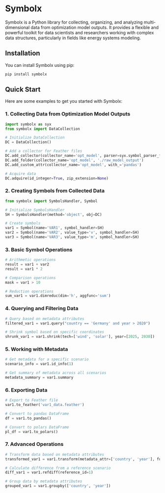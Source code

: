 # Symbolx

Symbolx is a Python library for collecting, organizing, and analyzing multi-dimensional data from optimization model outputs. It provides a flexible and powerful toolkit for data scientists and researchers working with complex data structures, particularly in fields like energy systems modeling.

## Installation

You can install Symbolx using pip:

```bash
pip install symbolx
```

## Quick Start

Here are some examples to get you started with Symbolx:

### 1. Collecting Data from Optimization Model Outputs

```python
import symbolx as syx
from symbolx import DataCollection

# Initialize DataCollection
DC = DataCollection()

# Add a collector for Feather files
DC.add_collector(collector_name='opt_model', parser=syx.symbol_parser_feather, loader=syx.load_feather)
DC.add_folder(collector_name='opt_model', './raw_model_output')
DC.add_custom_attr(collector_name='opt_model', with_='pandas')

# Acquire data
DC.adquire(id_integer=True, zip_extension=None)
```

### 2. Creating Symbols from Collected Data

```python
from symbolx import SymbolsHandler, Symbol

# Initialize SymbolsHandler
SH = SymbolsHandler(method='object', obj=DC)

# Create symbols
var1 = Symbol(name='VAR1', symbol_handler=SH)
var2 = Symbol(name='VAR2', value_type='v', symbol_handler=SH)
var3 = Symbol(name='VAR3', value_type='m', symbol_handler=SH)
```

### 3. Basic Symbol Operations

```python
# Arithmetic operations
result = var1 + var2
result = var1 * 2

# Comparison operations
mask = var1 > 10

# Reduction operations
sum_var1 = var1.dimreduc(dim='h', aggfunc='sum')
```

### 4. Querying and Filtering Data

```python
# Query based on metadata attributes
filtered_var1 = var1.query("country == 'Germany' and year > 2020")

# Shrink symbol based on specific coordinates
shrunk_var1 = var1.shrink(tech=['wind', 'solar'], year=[2025, 2030])
```

### 5. Working with Metadata

```python
# Get metadata for a specific scenario
scenario_info = var1.id_info(1)

# Get summary of metadata across all scenarios
metadata_summary = var1.summary
```

### 6. Exporting Data

```python
# Export to Feather file
var1.to_feather('var1_data.feather')

# Convert to pandas DataFrame
df = var1.to_pandas()

# Convert to polars DataFrame
pl_df = var1.to_polars()
```

### 7. Advanced Operations

```python
# Transform data based on metadata attributes
transformed_var1 = var1.transform(metadata_attr=['country', 'year'], function='sum')

# Calculate difference from a reference scenario
diff_var1 = var1.refdiff(reference_id=1)

# Group data by metadata attributes
grouped_var1 = var1.groupby(['country', 'year'])
```
